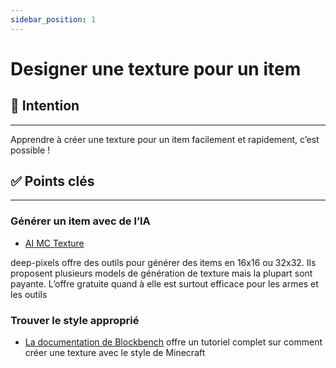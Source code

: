 ```yaml
---
sidebar_position: 1
---
```


# Designer une texture pour un item

## 🎯 Intention

---

Apprendre à créer une texture pour un item facilement et rapidement, c’est possible !

## ✅ Points clés

---

### Générer un item avec de l’IA

- [AI MC Texture](https://deep-pixels.com/Home)

deep-pixels offre des outils pour générer des items en 16x16 ou 32x32.
Ils proposent plusieurs models de génération de texture mais la plupart sont payante. L’offre gratuite quand à elle est surtout efficace pour les armes et les outils

### Trouver le style approprié

- [La documentation de Blockbench](https://www.blockbench.net/wiki/guides/minecraft-style-guide/#texturing) offre un tutoriel complet sur comment créer une texture avec le style de Minecraft
